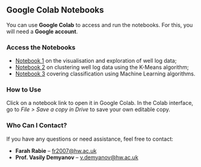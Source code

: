 ## Google Colab Notebooks

You can use **Google Colab** to access and run the notebooks. For this, you will need a **Google account**.

### Access the Notebooks

- [Notebook 1](https://colab.research.google.com/drive/1hmBqXKjBpnfH3wIN5t80Zw0RXz98fRk9?usp=sharing) on the visualisation and exploration of well log data;
- [Notebook 2](https://colab.research.google.com/drive/1XBw8szzPbncOdTNxsRJgoHswk_BOnDz_?usp=sharing) on clustering well log data using the K-Means algorithm; 
- [Notebook 3](https://colab.research.google.com/drive/1-9Az597WtJgnU_5o0FHbbc41u3TtABs0?usp=sharing) covering classification using Machine Learning algorithms.

### How to Use

Click on a notebook link to open it in Google Colab. In the Colab interface, go to *File > Save a copy in Drive* to save your own editable copy.

### Who Can I Contact?

If you have any questions or need assistance, feel free to contact:

- **Farah Rabie** – [fr2007@hw.ac.uk](mailto:fr2007@hw.ac.uk)  
- **Prof. Vasily Demyanov** – [v.demyanov@hw.ac.uk](mailto:v.demyanov@hw.ac.uk)

